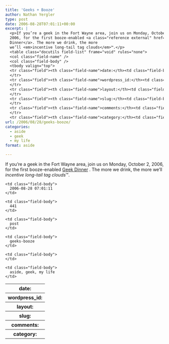 ```yaml
---
title: 'Geeks + Booze'
author: Nathan Yergler
type: post
date: 2006-08-28T07:01:11+00:00
excerpt: |
  <p>If you’re a geek in the Fort Wayne area, join us on Monday, October 2,
  2006, for the first booze-enabled <a class="reference external" href="http://upcoming.org/event/100766">Geek
  Dinner</a>. The more we drink, the more
  we’ll <em>incentive long-tail tag clouds</em>™.</p>
  <table class="docutils field-list" frame="void" rules="none">
  <col class="field-name" />
  <col class="field-body" />
  <tbody valign="top">
  <tr class="field"><th class="field-name">date:</th><td class="field-body">2006-08-28 07:01:11</td>
  </tr>
  <tr class="field"><th class="field-name">wordpress_id:</th><td class="field-body">441</td>
  </tr>
  <tr class="field"><th class="field-name">layout:</th><td class="field-body">post</td>
  </tr>
  <tr class="field"><th class="field-name">slug:</th><td class="field-body">geeks-booze</td>
  </tr>
  <tr class="field"><th class="field-name">comments:</th><td class="field-body"></td>
  </tr>
  <tr class="field"><th class="field-name">category:</th><td class="field-body">aside, geek ...</td></tr></tbody></table>
url: /2006/08/28/geeks-booze/
categories:
  - aside
  - geek
  - my life
format: aside

---
```

If you’re a geek in the Fort Wayne area, join us on Monday, October 2, 2006, for the first booze-enabled [Geek Dinner][1] . The more we drink, the more we’ll _incentive long-tail tag clouds_™.

<table class="docutils field-list" frame="void" rules="none">
  <col class="field-name" /> <col class="field-body" /> <tr class="field">
    <th class="field-name">
      date:
    </th>

    <td class="field-body">
      2006-08-28 07:01:11
    </td>
  </tr>

  <tr class="field">
    <th class="field-name">
      wordpress_id:
    </th>

    <td class="field-body">
      441
    </td>
  </tr>

  <tr class="field">
    <th class="field-name">
      layout:
    </th>

    <td class="field-body">
      post
    </td>
  </tr>

  <tr class="field">
    <th class="field-name">
      slug:
    </th>

    <td class="field-body">
      geeks-booze
    </td>
  </tr>

  <tr class="field">
    <th class="field-name">
      comments:
    </th>

    <td class="field-body">
    </td>
  </tr>

  <tr class="field">
    <th class="field-name">
      category:
    </th>

    <td class="field-body">
      aside, geek, my life
    </td>
  </tr>
</table>

 [1]: http://upcoming.org/event/100766